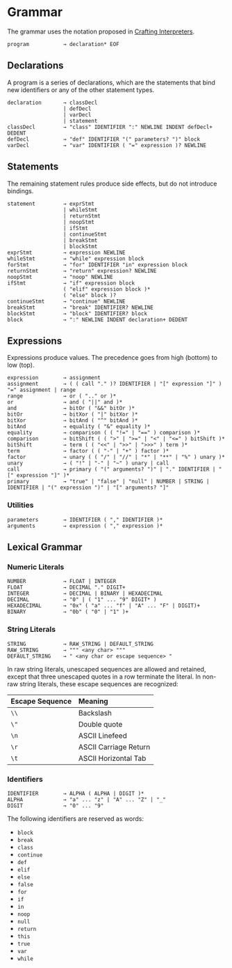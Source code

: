 # Grammar
The grammar uses the notation proposed in [Crafting Interpreters](http://www.craftinginterpreters.com/representing-code.html#enhancing-our-notation).

```
program           → declaration* EOF
```

## Declarations
A program is a series of declarations, which are the statements that bind new identifiers or any of the other statement types.
```
declaration       → classDecl
                  | defDecl
                  | varDecl
                  | statement
classDecl         → "class" IDENTIFIER ":" NEWLINE INDENT defDecl+ DEDENT
defDecl           → "def" IDENTIFIER "(" parameters? ")" block
varDecl           → "var" IDENTIFIER ( "=" expression )? NEWLINE
```

## Statements
The remaining statement rules produce side effects, but do not introduce bindings.
```
statement         → exprStmt
                  | whileStmt
                  | returnStmt
                  | noopStmt
                  | ifStmt
                  | continueStmt
                  | breakStmt
                  | blockStmt
exprStmt          → expression NEWLINE
whileStmt         → "while" expression block
forStmt           → "for" IDENTIFIER "in" expression block
returnStmt        → "return" expression? NEWLINE
noopStmt          → "noop" NEWLINE
ifStmt            → "if" expression block
                  ( "elif" expression block )*
                  ( "else" block )?
continueStmt      → "continue" NEWLINE
breakStmt         → "break" IDENTIFIER? NEWLINE
blockStmt         → "block" IDENTIFIER? block
block             → ":" NEWLINE INDENT declaration+ DEDENT
```

## Expressions
Expressions produce values. The precedence goes from high (bottom) to low (top).
```
expression        → assignment
assignment        → ( ( call "." )? IDENTIFIER | "[" expression "]" ) "=" assignment | range
range             → or ( ".." or )*
or                → and ( "||" and )*
and               → bitOr ( "&&" bitOr )*
bitOr             → bitXor ( "|" bitXor )*
bitXor            → bitAnd ( "^" bitAnd )*
bitAnd            → equality ( "&" equality )*
equality          → comparison ( ( "!=" | "==" ) comparison )*
comparison        → bitShift ( ( ">" | ">=" | "<" | "<=" ) bitShift )*
bitShift          → term ( ( "<<" | ">>" | ">>>" ) term )*
term              → factor ( ( "-" | "+" ) factor )*
factor            → unary ( ( "/" | "//" | "*" | "**" | "%" ) unary )*
unary             → ( "!" | "-" | "~" ) unary | call
call              → primary ( "(" arguments? ")" | "." IDENTIFIER | "[" expression "]" )*
primary           → "true" | "false" | "null" | NUMBER | STRING | IDENTIFIER | "(" expression ")" | "[" arguments? "]"
```

### Utilities
```
parameters        → IDENTIFIER ( "," IDENTIFIER )*
arguments         → expression ( "," expression )*
```

## Lexical Grammar

### Numeric Literals
```
NUMBER            → FLOAT | INTEGER
FLOAT             → DECIMAL "." DIGIT+
INTEGER           → DECIMAL | BINARY | HEXADECIMAL
DECIMAL           → "0" | ( "1" ... "9" DIGIT* )
HEXADECIMAL       → "0x" ( "a" ... "f" | "A" ... "F" | DIGIT)+
BINARY            → "0b" ( "0" | "1" )+
```

### String Literals
```
STRING            → RAW_STRING | DEFAULT_STRING
RAW_STRING        → """ <any char> """
DEFAULT_STRING    → " <any char or escape sequence> "
```

In raw string literals, unescaped sequences are allowed and retained, except that three unescaped quotes in a row terminate the literal. In non-raw string literals, these escape sequences are recognized:

| Escape Sequence | Meaning               |
|:----------------|:----------------------|
| `\\`            | Backslash             |
| `\"`            | Double quote          |
| `\n`            | ASCII Linefeed        |
| `\r`            | ASCII Carriage Return |
| `\t`            | ASCII Horizontal Tab  |

### Identifiers
```
IDENTIFIER        → ALPHA ( ALPHA | DIGIT )*
ALPHA             → "a" ... "z" | "A" ... "Z" | "_"
DIGIT             → "0" ... "9"
```

The following identifiers are reserved as words:
- `block`
- `break`
- `class`
- `continue`
- `def`
- `elif`
- `else`
- `false`
- `for`
- `if`
- `in`
- `noop`
- `null`
- `return`
- `this`
- `true`
- `var`
- `while`
